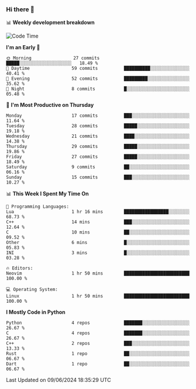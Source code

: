### Hi there 👋

📊 **Weekly development breakdown**
<!--START_SECTION:waka-->
![Code Time](http://img.shields.io/badge/Code%20Time-166%20hrs%2011%20mins-blue)

**I'm an Early 🐤** 

```text
🌞 Morning                27 commits          █████░░░░░░░░░░░░░░░░░░░░   18.49 % 
🌆 Daytime                59 commits          ██████████░░░░░░░░░░░░░░░   40.41 % 
🌃 Evening                52 commits          █████████░░░░░░░░░░░░░░░░   35.62 % 
🌙 Night                  8 commits           █░░░░░░░░░░░░░░░░░░░░░░░░   05.48 % 
```
📅 **I'm Most Productive on Thursday** 

```text
Monday                   17 commits          ███░░░░░░░░░░░░░░░░░░░░░░   11.64 % 
Tuesday                  28 commits          █████░░░░░░░░░░░░░░░░░░░░   19.18 % 
Wednesday                21 commits          ████░░░░░░░░░░░░░░░░░░░░░   14.38 % 
Thursday                 29 commits          █████░░░░░░░░░░░░░░░░░░░░   19.86 % 
Friday                   27 commits          █████░░░░░░░░░░░░░░░░░░░░   18.49 % 
Saturday                 9 commits           ██░░░░░░░░░░░░░░░░░░░░░░░   06.16 % 
Sunday                   15 commits          ███░░░░░░░░░░░░░░░░░░░░░░   10.27 % 
```


📊 **This Week I Spent My Time On** 

```text
💬 Programming Languages: 
Lua                      1 hr 16 mins        █████████████████░░░░░░░░   68.73 % 
C++                      14 mins             ███░░░░░░░░░░░░░░░░░░░░░░   12.64 % 
C                        10 mins             ██░░░░░░░░░░░░░░░░░░░░░░░   09.52 % 
Other                    6 mins              █░░░░░░░░░░░░░░░░░░░░░░░░   05.83 % 
INI                      3 mins              █░░░░░░░░░░░░░░░░░░░░░░░░   03.28 % 

🔥 Editors: 
Neovim                   1 hr 50 mins        █████████████████████████   100.00 % 

💻 Operating System: 
Linux                    1 hr 50 mins        █████████████████████████   100.00 % 
```

**I Mostly Code in Python** 

```text
Python                   4 repos             ███████░░░░░░░░░░░░░░░░░░   26.67 % 
C                        4 repos             ███████░░░░░░░░░░░░░░░░░░   26.67 % 
C++                      2 repos             ███░░░░░░░░░░░░░░░░░░░░░░   13.33 % 
Rust                     1 repo              ██░░░░░░░░░░░░░░░░░░░░░░░   06.67 % 
Dart                     1 repo              ██░░░░░░░░░░░░░░░░░░░░░░░   06.67 % 
```




 Last Updated on 09/06/2024 18:35:29 UTC
<!--END_SECTION:waka-->
<!--
**R-enanVieira/R-enanVieira** is a ✨ _special_ ✨ repository because its `README.md` (this file) appears on your GitHub profile.

Here are some ideas to get you started:

- 🔭 I’m currently working on ...
- 🌱 I’m currently learning ...
- 👯 I’m looking to collaborate on ...
- 🤔 I’m looking for help with ...
- 💬 Ask me about ...
- 📫 How to reach me: ...
- 😄 Pronouns: ...
- ⚡ Fun fact: ...
-->
